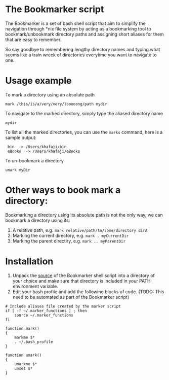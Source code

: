 # The Bookmarker script

The Bookmarker is a set of bash shell script that aim to simplify the navigation through *nix file system by acting as a 
bookmarking tool to bookmark/unbookmark directory paths and assigning short aliases for them that are easy to remember.

So say goodbye to remembering lengthy directory names and typing what seems like a train wreck of directories everytime 
you want to navigate to one.

# Usage example

To mark a directory using an absolute path
``` shell
mark /this/is/a/very/very/looooong/path mydir
```
To navigate to the marked directory, simply type the aliased directory name
```
mydir
```
To list all the marked directories, you can use the `marks` command, here is a sample output:
```
 bin  -> /Users/khafaji/bin
 eBooks  -> /Users/khafaji/eBooks
```

To un-bookmark a directory
```
umark myDir
```

# Other ways to book mark a directory:

Bookmarking a directory using its absolute path is not the only way, we can bookmark a directory using its:

1. A relative path, e.g. `mark relative/path/to/some/directory dirA`
2. Marking the current directory, e.g. `mark . myCurrentDir`
3. Marking the parent directiry, e.g. `mark .. myParentDir`

# Installation

1. Unpack the [source](https://github.com/hasanein/BookmarkerScript/archive/0.1.zip) of the Bookmarker shell script into a directory of your choice and make sure that directory is included
in your PATH environment variable.
2. Edit your bash profile and add the following blocks of code. (TODO: This need to be automated as part of the Bookmarker script)

``` shell
# Include aliases file created by the marker script
if [ -f ~/.marker_functions ] ; then	
	source ~/.marker_functions
fi
```

``` shell
function mark()
{
	markme $*
	. ~/.bash_profile
}

function umark()
{
	umarkme $*
	unset $*
}
```
